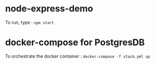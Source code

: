 # node-express-demo

To run, type : `npm start`

# docker-compose for PostgresDB
To orchestrate the docker container : `docker-compose -f stack.yml up`
